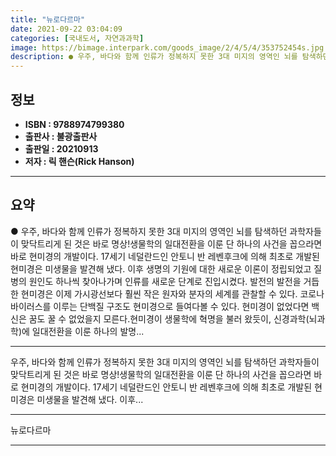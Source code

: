 ```yaml
---
title: "뉴로다르마"
date: 2021-09-22 03:04:09
categories: [국내도서, 자연과과학]
image: https://bimage.interpark.com/goods_image/2/4/5/4/353752454s.jpg
description: ● 우주, 바다와 함께 인류가 정복하지 못한 3대 미지의 영역인 뇌를 탐색하던 과학자들이 맞닥트리게 된 것은 바로 명상!생물학의 일대전환을 이룬 단 하나의 사건을 꼽으라면 바로 현미경의 개발이다. 17세기 네덜란드인 안토니 반 레벤후크에 의해 최초로 개발된 현미경은 미생물을 발견해 냈
---
```


## **정보**

- **ISBN : 9788974799380**
- **출판사 : 불광출판사**
- **출판일 : 20210913**
- **저자 : 릭 핸슨(Rick Hanson)**

------



## **요약**

●  우주, 바다와 함께 인류가 정복하지 못한 3대 미지의 영역인 뇌를 탐색하던 과학자들이 맞닥트리게 된 것은 바로 명상!생물학의 일대전환을 이룬 단 하나의 사건을 꼽으라면 바로 현미경의 개발이다. 17세기 네덜란드인 안토니 반 레벤후크에 의해 최초로 개발된 현미경은 미생물을 발견해 냈다. 이후 생명의 기원에 대한 새로운 이론이 정립되었고 질병의 원인도 하나씩 찾아나가며 인류를 새로운 단계로 진입시켰다. 발전의 발전을 거듭한 현미경은 이제 가시광선보다 훨씬 작은 원자와 분자의 세계를 관찰할 수 있다. 코로나바이러스를 이루는 단백질 구조도 현미경으로 들여다볼 수 있다. 현미경이 없었다면 백신은 꿈도 꿀 수 없었을지 모른다.현미경이 생물학에 혁명을 불러 왔듯이, 신경과학(뇌과학)에 일대전환을 이룬 하나의 발명...

------

우주, 바다와 함께 인류가 정복하지 못한 3대 미지의 영역인 뇌를 탐색하던 과학자들이 맞닥트리게 된 것은 바로 명상!생물학의 일대전환을 이룬 단 하나의 사건을 꼽으라면 바로 현미경의 개발이다. 17세기 네덜란드인 안토니 반 레벤후크에 의해 최초로 개발된 현미경은 미생물을 발견해 냈다. 이후... 

------


뉴로다르마 

------


